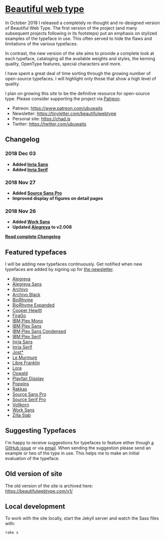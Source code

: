 # [Beautiful web type](https://beautifulwebtype.com)

In October 2018 I released a completely re-thought and re-designed version of Beautiful Web Type. The first version of the project (and many subsequent projects following in its footsteps) put an emphasis on stylized examples of the typeface in use. This often served to hide the flaws and limitations of the various typefaces.

In contrast, the new version of the site aims to provide a complete look at each typeface, cataloging all the available weights and styles, the kerning quality, OpenType features, special characters and more.

I have spent a great deal of time sorting through the growing number of open-source typefaces. I will highlight only those that show a high level of quality.

I plan on growing this site to be the definitive resource for open-source type. Please consider supporting the project via [Patreon](https://www.patreon.com/ubuwaits).

* Patreon: https://www.patreon.com/ubuwaits
* Newsletter: https://tinyletter.com/beautifulwebtype
* Personal site: https://chad.is
* Twitter: https://twitter.com/ubuwaits

## Changelog

### 2018 Dec 03
* **Added [Inria Sans](https://beautifulwebtype.com/inria-sans/)**
* **Added [Inria Serif](https://beautifulwebtype.com/inria-serif/)**

### 2018 Nov 27
* **Added [Source Sans Pro](https://beautifulwebtype.com/source-sans-pro/)**
* **Improved display of figures on detail pages**

### 2018 Nov 26
* **Added [Work Sans](https://beautifulwebtype.com/work-sans/)**
* **Updated [Alegreya](https://beautifulwebtype.com/alegreya/) to v2.008**

**[Read complete Changelog](https://github.com/ubuwaits/beautiful-web-type/blob/gh-pages/CHANGELOG.md)**

## Featured typefaces
I will be adding new typefaces continuously. Get notified when new typefaces are added by signing up for [the newsletter](https://tinyletter.com/beautifulwebtype).

* [Alegreya](https://beautifulwebtype.com/alegreya/)
* [Alegreya Sans](https://beautifulwebtype.com/alegreya-sans/)
* [Archivo](https://beautifulwebtype.com/archivo/)
* [Archivo Black](https://beautifulwebtype.com/archivo-black/)
* [BioRhyme](https://beautifulwebtype.com/biorhyme/)
* [BioRhyme Expanded](https://beautifulwebtype.com/biorhyme-expanded/)
* [Cooper Hewitt](https://beautifulwebtype.com/cooper-hewitt/)
* [FiraGo](https://beautifulwebtype.com/firago/)
* [IBM Plex Mono](https://beautifulwebtype.com/ibm-plex-mono/)
* [IBM Plex Sans](https://beautifulwebtype.com/ibm-plex-sans/)
* [IBM Plex Sans Condensed](https://beautifulwebtype.com/ibm-plex-sans-condensed/)
* [IBM Plex Serif](https://beautifulwebtype.com/ibm-plex-serif/)
* [Inria Sans](https://beautifulwebtype.com/inria-sans/)
* [Inria Serif](https://beautifulwebtype.com/inria-serif/)
* [Jost*](https://beautifulwebtype.com/jost/)
* [Le Murmure](https://beautifulwebtype.com/le-murmure/)
* [Libre Franklin](https://beautifulwebtype.com/libre-franklin/)
* [Lora](https://beautifulwebtype.com/lora/)
* [Oswald](https://beautifulwebtype.com/oswald/)
* [Playfair Display](https://beautifulwebtype.com/playfair-display/)
* [Poppins](https://beautifulwebtype.com/poppins/)
* [Rakkas](https://beautifulwebtype.com/rakkas/)
* [Source Sans Pro](https://beautifulwebtype.com/source-sans-pro/)
* [Source Serif Pro](https://beautifulwebtype.com/source-serif-pro/)
* [Vollkorn](https://beautifulwebtype.com/vollkorn/)
* [Work Sans](https://beautifulwebtype.com/work-sans/)
* [Zilla Slab](https://beautifulwebtype.com/zilla-slab/)

## Suggesting Typefaces

I'm happy to receive suggestions for typefaces to feature either though [a GitHub issue](https://github.com/ubuwaits/beautiful-web-type/issues) or via [email](mailto:ubuwaits@gmail.com). When sending the suggestion please send an example or two of the type in use. This helps me to make an initial evaluation of the typeface.

## Old version of site

The old version of the site is archived here: https://beautifulwebtype.com/v1/

## Local development

To work with the site locally, start the Jekyll server and watch the Sass files with:

    rake s
